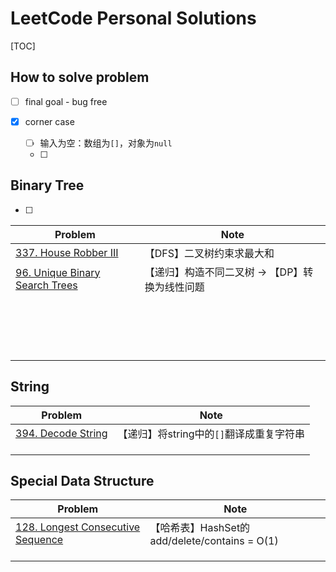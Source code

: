 

# LeetCode Personal Solutions

[TOC]

## How to solve problem

- [ ] final goal - bug free

- [x] corner case
  - [ ] 输入为空：数组为`[]`，对象为`null`
  - [ ] 

 

## Binary Tree

- [ ] 

| Problem                                       | Note                                           |
| --------------------------------------------- | ---------------------------------------------- |
| [337. House Robber III](/Note/337.md)         | 【DFS】二叉树约束求最大和                      |
| [96. Unique Binary Search Trees](/Note/96.md) | 【递归】构造不同二叉树 -> 【DP】转换为线性问题 |
|                                               |                                                |
|                                               |                                                |
|                                               |                                                |
|                                               |                                                |
|                                               |                                                |
|                                               |                                                |
|                                               |                                                |
|                                               |                                                |
|                                               |                                                |
|                                               |                                                |
|                                               |                                                |
|                                               |                                                |
|                                               |                                                |
|                                               |                                                |
|                                               |                                                |
|                                               |                                                |
|                                               |                                                |



## String

| Problem                        | Note                                     |
| ------------------------------ | ---------------------------------------- |
| [394. Decode String](/394.png) | 【递归】将string中的`[]`翻译成重复字符串 |
|                                |                                          |
|                                |                                          |
|                                |                                          |

## Special Data Structure

| Problem                                           | Note                                          |
| ------------------------------------------------- | --------------------------------------------- |
| [128. Longest Consecutive Sequence](/Note/128.md) | 【哈希表】HashSet的add/delete/contains = O(1) |
|                                                   |                                               |
|                                                   |                                               |
|                                                   |                                               |
















